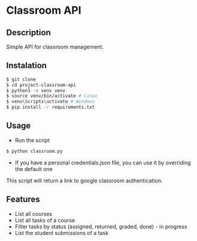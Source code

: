 # Classroom API

## Description

Simple API for classroom management.

## Instalation

```bash
$ git clone
$ cd project-classroom-api
$ python3 -m venv venv
$ source venv/bin/activate # Linux
$ venv\Scripts\activate # Windows
$ pip install -r requirements.txt
```

## Usage

* Run the script

```bash
$ python classroom.py
```

* If you have a personal credentials.json file, you can use it by overriding the default one

This script will return a link to google classroom authentication.

## Features

* List all courses
* List all tasks of a course
* Filter tasks by status (assigned, returned, graded, done) - in progress
* List the student submissions of a task
